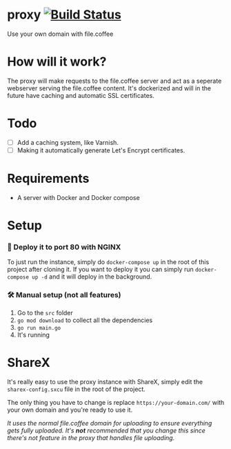 # proxy [![Build Status](https://drone.lngzl.nl/api/badges/filecoffee/proxy/status.svg)](https://drone.lngzl.nl/filecoffee/proxy)
Use your own domain with file.coffee

# How will it work?
The proxy will make requests to the file.coffee server and act as a seperate webserver serving the file.coffee content. It's dockerized and will in the future have caching and automatic SSL certificates.

# Todo
- [ ] Add a caching system, like Varnish.
- [ ] Making it automatically generate Let's Encrypt certificates.

# Requirements
* A server with Docker and Docker compose

# Setup
### 🐳 Deploy it to port 80 with NGINX
To just run the instance, simply do `docker-compose up` in the root of this project after cloning it. If you want to deploy it you can simply run `docker-compose up -d` and it will deploy in the background.

### 🛠 Manual setup (not all features)
1. Go to the `src` folder
2. `go mod download` to collect all the dependencies
3. `go run main.go`
4. It's running

# ShareX
It's really easy to use the proxy instance with ShareX, simply edit the `sharex-config.sxcu` file in the root of the project.

The only thing you have to change is replace `https://your-domain.com/` with your own domain and you're ready to use it.

*It uses the normal file.coffee domain for uploading to ensure everything gets fully uploaded. It's **not** recommended that you change this since there's not feature in the proxy that handles file uploading.*